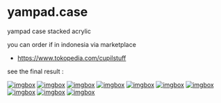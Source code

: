 # yampad.case

yampad case stacked acrylic

you can order if in indonesia via marketplace

- https://www.tokopedia.com/cupilstuff

see the final result :

<a href="https://imgbox.com/V3dWndic" target="_blank"><img src="https://thumbs2.imgbox.com/05/a4/V3dWndic_t.jpg" alt="imgbox"/></a>
<a href="https://imgbox.com/MbHiS8bh" target="_blank"><img src="https://thumbs2.imgbox.com/7e/77/MbHiS8bh_t.jpg" alt="imgbox"/></a>
<a href="https://imgbox.com/fyJGeTPJ" target="_blank"><img src="https://thumbs2.imgbox.com/77/e2/fyJGeTPJ_t.jpg" alt="imgbox"/></a>
<a href="https://imgbox.com/hkWEpACe" target="_blank"><img src="https://thumbs2.imgbox.com/80/c7/hkWEpACe_t.jpg" alt="imgbox"/></a>
<a href="https://imgbox.com/qXSI4vV4" target="_blank"><img src="https://thumbs2.imgbox.com/84/35/qXSI4vV4_t.jpg" alt="imgbox"/></a>
<a href="https://imgbox.com/zFmLtpEN" target="_blank"><img src="https://thumbs2.imgbox.com/97/c4/zFmLtpEN_t.jpg" alt="imgbox"/></a>
<a href="https://imgbox.com/hbepmlvA" target="_blank"><img src="https://thumbs2.imgbox.com/bc/b3/hbepmlvA_t.jpg" alt="imgbox"/></a>
<a href="https://imgbox.com/9cvw4Scz" target="_blank"><img src="https://thumbs2.imgbox.com/76/58/9cvw4Scz_t.jpg" alt="imgbox"/></a>
<a href="https://imgbox.com/Owggf7CR" target="_blank"><img src="https://thumbs2.imgbox.com/72/54/Owggf7CR_t.jpg" alt="imgbox"/></a>
<a href="https://imgbox.com/wrk7zp6d" target="_blank"><img src="https://thumbs2.imgbox.com/df/ad/wrk7zp6d_t.jpg" alt="imgbox"/></a>
